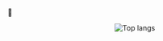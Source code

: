 👋

<div align="center">
<! -- <img alt="Asadbek's GitHub stats" src="https://github-readme-stats.vercel.app/api?username=fallra1n&show_icons=true&theme=transparent"/>
<img alt="Top langs" src="https://github-readme-stats.vercel.app/api/top-langs/?username=fallra1n&layout=compact&&langs_count=8&theme=transparent"/>
</div>
